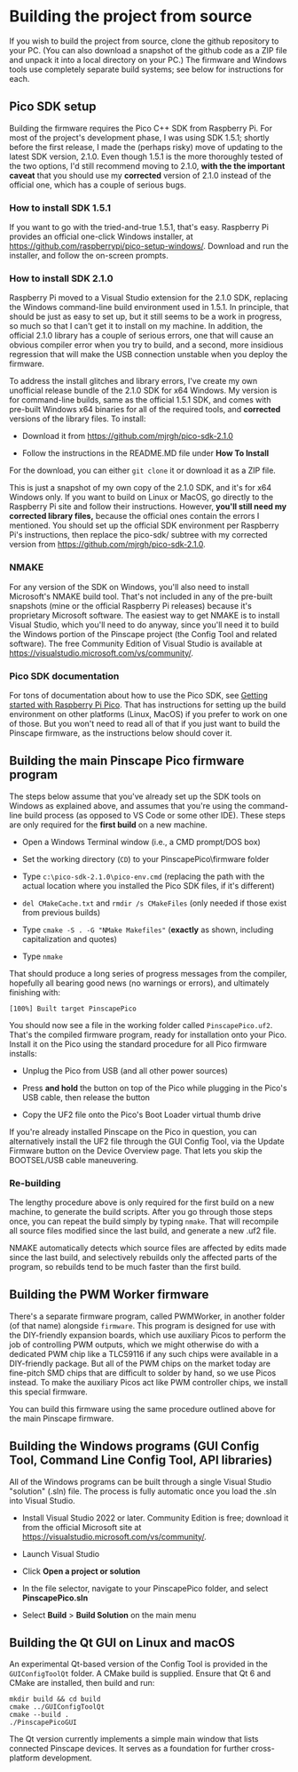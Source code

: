 # Building the project from source

If you wish to build the project from source, clone the github
repository to your PC.  (You can also download a snapshot of the
github code as a ZIP file and unpack it into a local directory on your
PC.)  The firmware and Windows tools use completely separate build
systems; see below for instructions for each.


## Pico SDK setup

Building the firmware requires the Pico C++ SDK from Raspberry Pi.
For most of the project's development phase, I was using SDK 1.5.1;
shortly before the first release, I made the (perhaps risky) move of
updating to the latest SDK version, 2.1.0.  Even though 1.5.1 is
the more thoroughly tested of the two options, I'd still recommend moving
to 2.1.0, **with the the important caveat** that you should use my **corrected**
version of 2.1.0 instead of the official one, which has a couple
of serious bugs.

### How to install SDK 1.5.1

If you want to go with the tried-and-true 1.5.1, that's easy.
Raspberry Pi provides an official one-click Windows installer, at
https://github.com/raspberrypi/pico-setup-windows/.  Download
and run the installer, and follow the on-screen prompts.

### How to install SDK 2.1.0

Raspberry Pi moved to a Visual Studio extension for the 2.1.0 SDK,
replacing the Windows command-line build environment used in 1.5.1.
In principle, that should be just as easy to set up, but it still
seems to be a work in progress, so much so that I can't get it to
install on my machine.  In addition, the official 2.1.0 library has a
couple of serious errors, one that will cause an obvious compiler
error when you try to build, and a second, more insidious regression
that will make the USB connection unstable when you deploy the
firmware.

To address the install glitches and library errors, I've create my
own unofficial release bundle of the 2.1.0 SDK for x64 Windows.  My
version is for command-line builds, same as the official 1.5.1 SDK,
and comes with pre-built Windows x64 binaries for all of the required
tools, and **corrected** versions of the library files.  To install:

* Download it from https://github.com/mjrgh/pico-sdk-2.1.0

* Follow the instructions in the README.MD file under **How To Install**

For the download, you can either `git clone` it or download it as a ZIP file.

This is just a snapshot of my own copy of the 2.1.0 SDK, and it's for
x64 Windows only.  If you want to build on Linux or MacOS, go directly
to the Raspberry Pi site and follow their instructions.  However,
<b>you'll still need my corrected library files,</b> because the official
ones contain the errors I mentioned.  You should set up the official
SDK environment per Raspberry Pi's instructions, then replace the
pico-sdk/ subtree with my corrected version from https://github.com/mjrgh/pico-sdk-2.1.0.

### NMAKE

For any version of the SDK on Windows, you'll also need to install
Microsoft's NMAKE build tool.  That's not included in any of the
pre-built snapshots (mine or the official Raspberry Pi releases)
because it's proprietary Microsoft software.  The easiest way to get
NMAKE is to install Visual Studio, which you'll need to do anyway,
since you'll need it to build the Windows portion of the Pinscape
project (the Config Tool and related software).  The free Community
Edition of Visual Studio is available at https://visualstudio.microsoft.com/vs/community/.

### Pico SDK documentation 

For tons of documentation about how to use the Pico SDK, see
[Getting started with Raspberry Pi Pico](https://datasheets.raspberrypi.com/pico/getting-started-with-pico.pdf).
That has instructions for setting up the build environment on other
platforms (Linux, MacOS) if you prefer to work on one of those.
But you won't need to read all of that if you just want to build the
Pinscape firmware, as the instructions below should cover it.

## Building the main Pinscape Pico firmware program

The steps below assume that you've already set up the SDK tools
on Windows as explained above, and assumes that you're using the
command-line build process (as opposed to VS Code or some other IDE).
These steps are only required for the **first build** on a new machine.

* Open a Windows Terminal window (i.e., a CMD prompt/DOS box)

* Set the working directory (`CD`) to your PinscapePico\firmware folder

* Type `c:\pico-sdk-2.1.0\pico-env.cmd` (replacing the path with the actual
location where you installed the Pico SDK files, if it's different)

* `del CMakeCache.txt` and `rmdir /s CMakeFiles` (only needed if those exist from previous builds)

* Type `cmake -S . -G "NMake Makefiles"` (**exactly** as shown, including capitalization and quotes)

* Type `nmake`

That should produce a long series of progress messages from the compiler, hopefully
all bearing good news (no warnings or errors), and ultimately finishing with:

`[100%] Built target PinscapePico`

You should now see a file in the working folder called `PinscapePico.uf2`.  That's
the compiled firmware program, ready for installation onto your Pico.  Install
it on the Pico using the standard procedure for all Pico firmware installs:

* Unplug the Pico from USB (and all other power sources)

* Press **and hold** the button on top of the Pico while plugging in the Pico's USB cable, then release the button

* Copy the UF2 file onto the Pico's Boot Loader virtual thumb drive

If you're already installed Pinscape on the Pico in question, you can
alternatively install the UF2 file through the GUI Config Tool, via
the Update Firmware button on the Device Overview page.  That lets
you skip the BOOTSEL/USB cable maneuvering.

### Re-building

The lengthy procedure above is only required for the first build on a
new machine, to generate the build scripts.  After you go through
those steps once, you can repeat the build simply by typing `nmake`.
That will recompile all source files modified since the last build,
and generate a new .uf2 file.

NMAKE automatically detects which source files are affected by edits
made since the last build, and selectively rebuilds only the affected
parts of the program, so rebuilds tend to be much faster than the
first build.


## Building the PWM Worker firmware

There's a separate firmware program, called PWMWorker, in another folder
(of that name) alongside `firmware`.  This program is designed for use with
the DIY-friendly expansion boards, which use auxiliary Picos to perform the
job of controlling PWM outputs, which we might otherwise do with a dedicated
PWM chip like a TLC59116 if any such chips were available in a DIY-friendly
package.  But all of the PWM chips on the market today are fine-pitch SMD
chips that are difficult to solder by hand, so we use Picos instead.  To
make the auxiliary Picos act like PWM controller chips, we install this
special firmware.

You can build this firmware using the same procedure outlined above
for the main Pinscape firmware.


## Building the Windows programs (GUI Config Tool, Command Line Config Tool, API libraries)

All of the Windows programs can be built through a single Visual Studio "solution" (.sln)
file.  The process is fully automatic once you load the .sln into Visual Studio.

* Install Visual Studio 2022 or later.  Community Edition is free;
download it from the official Microsoft site at https://visualstudio.microsoft.com/vs/community/.

* Launch Visual Studio

* Click **Open a project or solution**

* In the file selector, navigate  to your PinscapePico folder, and select **PinscapePico.sln**

* Select **Build** > **Build Solution** on the main menu

## Building the Qt GUI on Linux and macOS

An experimental Qt-based version of the Config Tool is provided in the
`GUIConfigToolQt` folder.  A CMake build is supplied.  Ensure that Qt 6
and CMake are installed, then build and run:

```
mkdir build && cd build
cmake ../GUIConfigToolQt
cmake --build .
./PinscapePicoGUI
```

The Qt version currently implements a simple main window that lists
connected Pinscape devices.  It serves as a foundation for further
cross-platform development.
